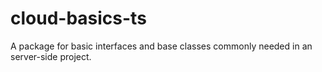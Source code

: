 # cloud-basics-ts
A package for basic interfaces and base classes commonly needed in an server-side project. 
